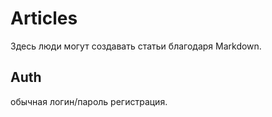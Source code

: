 # Articles  

Здесь люди могут создавать статьи благодаря Markdown.

## Auth

обычная логин/пароль регистрация.
